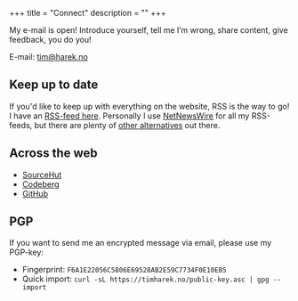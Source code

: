 +++
title = "Connect"
description = ""
+++

My e-mail is open! Introduce yourself, tell me I’m wrong, share content, give
feedback, you do you!

E-mail: [tim@harek.no](mailto:tim@harek.no)

## Keep up to date

If you'd like to keep up with everything on the website, RSS is the way to go! I
have an [RSS-feed here](/rss.xml). Personally I use
[NetNewsWire](https://netnewswire.com) for all my RSS-feeds, but there are
plenty of [other alternatives](https://alternativeto.net/software/netnewswire/)
out there.

## Across the web

- [SourceHut](https://sr.ht/~timharek)
- [Codeberg](https://codeberg.org/timharek)
- [GitHub](https://github.com/timharek)

## PGP

If you want to send me an encrypted message via email, please use my PGP-key:

- Fingerprint: `F6A1E22056C5806E69528AB2E59C7734F0E10EB5`
- Quick import: `curl -sL https://timharek.no/public-key.asc | gpg --import`
